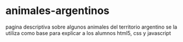 # animales-argentinos
pagina descriptiva sobre algunos animales del territorio argentino
se la utiliza como base para explicar a los alumnos html5, css y javascript
